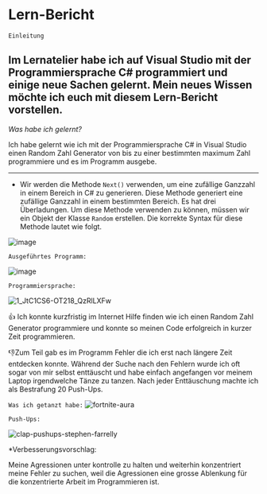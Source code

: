 # Lern-Bericht

`Einleitung`

Im Lernatelier habe ich auf Visual Studio mit der Programmiersprache C# programmiert und einige neue Sachen gelernt. Mein neues Wissen möchte ich euch mit diesem Lern-Bericht vorstellen.
-------------------------------------------------------------------------------------------------------------------------------------------------------------------------

*Was habe ich gelernt?*

Ich habe gelernt wie ich mit der Programmiersprache C# in Visual Studio einen Random Zahl Generator von bis zu einer bestimmten maximum Zahl programmiere und es im Programm ausgebe.

-------------------------------------------------------------------------------------------------------------------------------------------------------------------------


* Wir werden die Methode `Next()` verwenden, um eine zufällige Ganzzahl in einem Bereich in C# zu generieren. Diese Methode generiert eine zufällige Ganzzahl in einem bestimmten Bereich. Es hat drei Überladungen. Um diese Methode verwenden zu können, müssen wir ein Objekt der Klasse `Random` erstellen. Die korrekte Syntax für diese Methode lautet wie folgt.

![image](https://user-images.githubusercontent.com/110892641/189845140-cc642fc1-300c-4cbc-9a55-5509becac9fd.png)

`Ausgeführtes Programm:`

![image](https://user-images.githubusercontent.com/110892641/189849238-476b3a44-707a-4e13-93a2-74ce3905b7c7.png)


`Programmiersprache:`

![1_JtC1CS6-OT218_QzRlLXFw](https://user-images.githubusercontent.com/110892641/189851411-a3d4adc1-495e-4cee-9c70-c303f8552e23.gif)

👍 Ich konnte kurzfristig im Internet Hilfe finden wie ich einen Random Zahl Generator programmiere und konnte so meinen Code erfolgreich in kurzer Zeit programmieren.

👎Zum Teil gab es im Programm Fehler die ich erst nach längere Zeit entdecken konnte. Während der Suche nach den Fehlern wurde ich oft sogar von mir selbst enttäuscht und habe einfach angefangen vor meinem Laptop irgendwelche Tänze zu tanzen. Nach jeder Enttäuschung machte ich als Bestrafung 20 Push-Ups.

`Was ich getanzt habe:`
![fortnite-aura](https://user-images.githubusercontent.com/110892641/189854907-723fe1bf-edb0-4360-b6bd-64f6b3aaf050.gif)

`Push-Ups:`


![clap-pushups-stephen-farrelly](https://user-images.githubusercontent.com/110892641/189855023-b366c8f4-56e5-49b3-8e85-2113fee6b567.gif)


*Verbesserungsvorschlag:

Meine Agressionen unter kontrolle zu halten und weiterhin konzentriert meine Fehler zu suchen, weil die Agressionen eine grosse Ablenkung für die konzentrierte Arbeit im Programmieren ist. 



